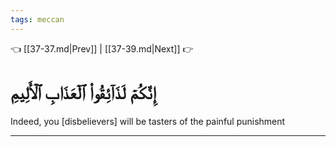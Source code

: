 ```yaml
---
tags: meccan
---
```


👈 [[37-37.md|Prev]] | [[37-39.md|Next]] 👉

# إِنَّكُمۡ لَذَآئِقُواْ ٱلۡعَذَابِ ٱلۡأَلِيمِ

Indeed, you [disbelievers] will be tasters of the painful punishment

---

